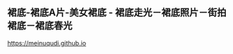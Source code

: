 ## 裙底-裙底A片-美女裙底 - 裙底走光－裙底照片－街拍裙底－裙底春光

<https://meinuqudi.github.io>

<!--
**meinuqudi/meinuqudi** is a ✨ _special_ ✨ repository because its `README.md` (this file) appears on your GitHub profile.

Here are some ideas to get you started:

- 🔭 I’m currently working on ...
- 🌱 I’m currently learning ...
- 👯 I’m looking to collaborate on ...
- 🤔 I’m looking for help with ...
- 💬 Ask me about ...
- 📫 How to reach me: ...
- 😄 Pronouns: ...
- ⚡ Fun fact: ...
-->
